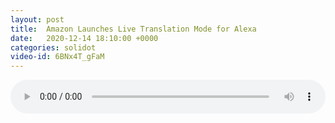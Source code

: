 ```yaml
---
layout: post
title:  Amazon Launches Live Translation Mode for Alexa
date:   2020-12-14 18:10:00 +0000
categories: solidot
video-id: 6BNx4T_gFaM
---
```


<audio src="/assets/851f49e108694e6ea66319156d951829.mp3" style="width: 100%;" controls></audio>

